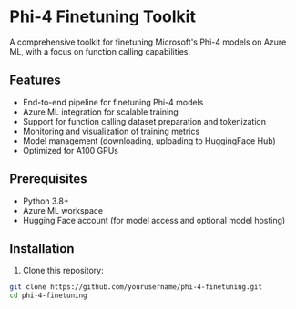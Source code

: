 # Phi-4 Finetuning Toolkit

A comprehensive toolkit for finetuning Microsoft's Phi-4 models on Azure ML, with a focus on function calling capabilities.

## Features

- End-to-end pipeline for finetuning Phi-4 models
- Azure ML integration for scalable training
- Support for function calling dataset preparation and tokenization
- Monitoring and visualization of training metrics
- Model management (downloading, uploading to HuggingFace Hub)
- Optimized for A100 GPUs

## Prerequisites

- Python 3.8+
- Azure ML workspace
- Hugging Face account (for model access and optional model hosting)

## Installation

1. Clone this repository:

```bash
git clone https://github.com/yourusername/phi-4-finetuning.git
cd phi-4-finetuning